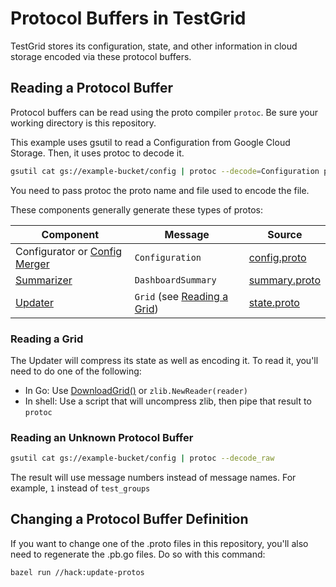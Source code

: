 # Protocol Buffers in TestGrid

TestGrid stores its configuration, state, and other information in cloud storage
encoded via these protocol buffers.

## Reading a Protocol Buffer

Protocol buffers can be read using the proto compiler `protoc`. Be sure your
working directory is this repository.

This example uses gsutil to read a Configuration from Google Cloud Storage. Then,
it uses protoc to decode it.
```bash
gsutil cat gs://example-bucket/config | protoc --decode=Configuration pb/config/config.proto
```

You need to pass protoc the proto name and file used to encode the file.

These components generally generate these types of protos:

| Component | Message | Source |
|-----------|---------|--------|
| Configurator or [Config Merger](/cmd/config_merger) | `Configuration` | [config.proto](./config/config.proto) |
| [Summarizer](/cmd/summarizer) | `DashboardSummary` | [summary.proto](./summary/summary.proto) |
| [Updater](/cmd/updater)  | `Grid` (see [Reading a Grid](#reading-a-grid))| [state.proto](./state/state.proto) |

### Reading a Grid

The Updater will compress its state as well as encoding it. To read it, you'll
need to do one of the following:
- In Go: Use [DownloadGrid()](/util/gcs/gcs.go) or `zlib.NewReader(reader)`
- In shell: Use a script that will uncompress zlib, then pipe that result to `protoc`

### Reading an Unknown Protocol Buffer

```bash
gsutil cat gs://example-bucket/config | protoc --decode_raw
```

The result will use message numbers instead of message names. For example, `1`
instead of `test_groups`

## Changing a Protocol Buffer Definition

If you want to change one of the .proto files in this repository, you'll also
need to regenerate the .pb.go files. Do so with this command:
```bash
bazel run //hack:update-protos
```